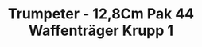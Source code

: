 ---
layout: product
title: "Trumpeter - 12,8Cm Pak 44 Waffenträger Krupp 1"
price: "6000" 
desc: "N/A"
img_path: "/assets/img/TRU05523.jpg"
brand: "N/A"
available: false
special_offer: false
new: false
soon: false
cat: "010000"
subcat: "013400"
subsubcat: "0N/A"
sifra: "TRU05523"
popular: false
---